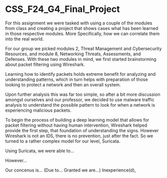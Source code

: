 # CSS_F24_G4_Final_Project
For this assignment we were tasked with using a couple of the modules from class and creating a project that shows cases what has been learned in those respective modules. More Specifically, how we can correlate them into the real world. 

For our group we picked modules 2, Threat Management and Cybersecurity Resources, and module 8, Networking Threats, Assessments, and Defenses.
With these two modules in mind, we first started brainstorming about packet filtering using Wireshark. 

Learning how to identify packets holds extreme benefit for analyzing and understanding patterns, which in turn helps with preparation of those looking to protect a network and then an overall system.

Upon further analysis this was far too simple, so after a bit more discussion amongst ourselves and our professor, we decided to use malware traffic analysis to understand the possible pattern to look for when a network is experiencing malicious packets.

To begin the process of building a deep learning model that allows for packet filtering without having human intervention, Wireshark helped provide the first step, that foundation of understanding the signs. 
However Wireshark is not an IDS, there is no prevention, just after the fact. 
So we turned to a rather complex model for our level, Suricata.

Using Suricata, we were able to...

However...


Our concenus is...
(Due to... Granted we are...) Inexperience(d), 
